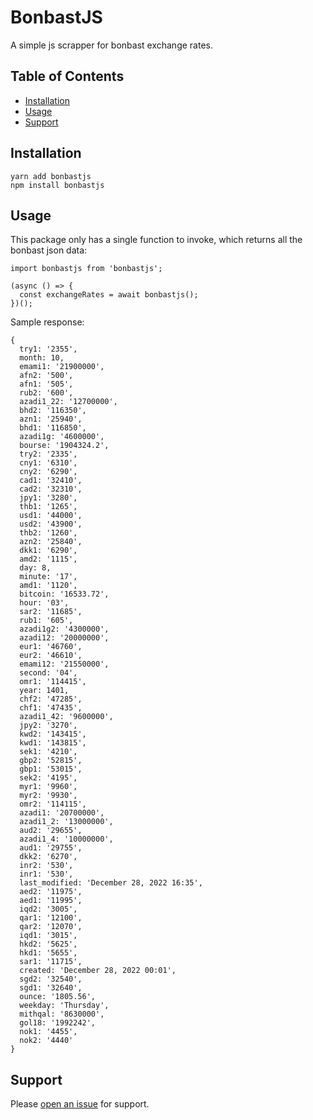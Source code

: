 # BonbastJS
A simple js scrapper for bonbast exchange rates.

## Table of Contents

- [Installation](#installation)
- [Usage](#usage)
- [Support](#support)

## Installation

```
yarn add bonbastjs
npm install bonbastjs
```

## Usage

This package only has a single function to invoke, which returns all the bonbast json data:

```
import bonbastjs from 'bonbastjs';

(async () => {
  const exchangeRates = await bonbastjs();
})();
```

Sample response: 

```
{
  try1: '2355',
  month: 10,
  emami1: '21900000',
  afn2: '500',
  afn1: '505',
  rub2: '600',
  azadi1_22: '12700000',
  bhd2: '116350',
  azn1: '25940',
  bhd1: '116850',
  azadi1g: '4600000',
  bourse: '1904324.2',
  try2: '2335',
  cny1: '6310',
  cny2: '6290',
  cad1: '32410',
  cad2: '32310',
  jpy1: '3280',
  thb1: '1265',
  usd1: '44000',
  usd2: '43900',
  thb2: '1260',
  azn2: '25840',
  dkk1: '6290',
  amd2: '1115',
  day: 8,
  minute: '17',
  amd1: '1120',
  bitcoin: '16533.72',
  hour: '03',
  sar2: '11685',
  rub1: '605',
  azadi1g2: '4300000',
  azadi12: '20000000',
  eur1: '46760',
  eur2: '46610',
  emami12: '21550000',
  second: '04',
  omr1: '114415',
  year: 1401,
  chf2: '47285',
  chf1: '47435',
  azadi1_42: '9600000',
  jpy2: '3270',
  kwd2: '143415',
  kwd1: '143815',
  sek1: '4210',
  gbp2: '52815',
  gbp1: '53015',
  sek2: '4195',
  myr1: '9960',
  myr2: '9930',
  omr2: '114115',
  azadi1: '20700000',
  azadi1_2: '13000000',
  aud2: '29655',
  azadi1_4: '10000000',
  aud1: '29755',
  dkk2: '6270',
  inr2: '530',
  inr1: '530',
  last_modified: 'December 28, 2022 16:35',
  aed2: '11975',
  aed1: '11995',
  iqd2: '3005',
  qar1: '12100',
  qar2: '12070',
  iqd1: '3015',
  hkd2: '5625',
  hkd1: '5655',
  sar1: '11715',
  created: 'December 28, 2022 00:01',
  sgd2: '32540',
  sgd1: '32640',
  ounce: '1805.56',
  weekday: 'Thursday',
  mithqal: '8630000',
  gol18: '1992242',
  nok1: '4455',
  nok2: '4440'
}
```

## Support

Please [open an issue](https://github.com/alikhalilifar/bonbastjs/issues/new) for support.
